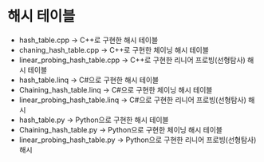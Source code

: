 # 해시 테이블
- hash_table.cpp -> C++로 구현한 해시 테이블
- chaning_hash_table.cpp -> C++로 구현한 체이닝 해시 테이블
- linear_probing_hash_table.cpp -> C++로 구현한 리니어 프로빙(선형탐사) 해시 테이블
- hash_table.linq -> C#으로 구현한 해시 테이블
- Chaining_hash_table.linq	-> C#으로 구현한 체이닝 해시 테이블
- linear_probing_hash_table.linq -> C#으로 구현한 리니어 프로빙(선형탐사) 해시 
- hash_table.py -> Python으로 구현한 해시 테이블
- Chaining_hash_table.py	-> Python으로 구현한 체이닝 해시 테이블
- linear_probing_hash_table.py -> Python으로 구현한 리니어 프로빙(선형탐사) 해시 
